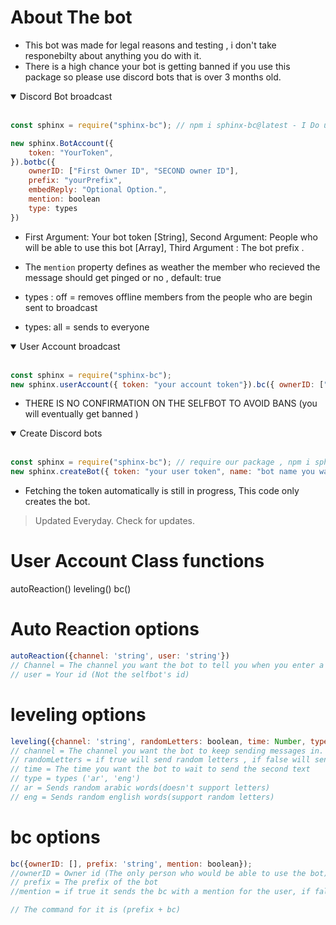 # About The bot
- This bot was made for legal reasons and testing , i don't take responebilty about anything you do with it.
- There is a high chance your bot is getting banned if you use this package so please use discord bots that is over 3 months old.

<details open>
<summary>Discord Bot broadcast </summary>
<br>

```js
const sphinx = require("sphinx-bc"); // npm i sphinx-bc@latest - I Do updates everyday make sure you check .

new sphinx.BotAccount({
    token: "YourToken",
}).botbc({
    ownerID: ["First Owner ID", "SECOND owner ID"],
    prefix: "yourPrefix",
    embedReply: "Optional Option.",
    mention: boolean
    type: types
})
```
- First Argument: Your bot token [String], Second Argument: People who will be able to use this bot [Array], Third Argument : The bot prefix .
- The `mention` property defines as weather the member who recieved the message should get pinged or no , default: true

- types : off = removes offline members from the people who are begin sent to broadcast
- types: all = sends to everyone
</details>

<details open>
<summary> User Account broadcast </summary>
<br>

```js
const sphinx = require("sphinx-bc");
new sphinx.userAccount({ token: "your account token"}).bc({ ownerID: ["Owner ID"], prefix: "your prefix", mention: boolean})
```

- THERE IS NO CONFIRMATION ON THE SELFBOT TO AVOID BANS (you will eventually get banned )
</details>

<details open>
<summary> Create Discord bots </summary>
<br>

```js
const sphinx = require("sphinx-bc"); // require our package , npm i sphinx-bc@latest
new sphinx.createBot({ token: "your user token", name: "bot name you want"}).create();
```
- Fetching the token automatically is still in progress, This code only creates the bot.
> Updated Everyday. Check for updates.
</details>

# User Account Class functions
autoReaction()
leveling()
bc()

# Auto Reaction options

```js
autoReaction({channel: 'string', user: 'string'})
// Channel = The channel you want the bot to tell you when you enter a giveaway
// user = Your id (Not the selfbot's id)
```

# leveling options

```js
leveling({channel: 'string', randomLetters: boolean, time: Number, type: types});
// channel = The channel you want the bot to keep sending messages in.
// randomLetters = if true will send random letters , if false will send random words
// time = The time you want the bot to wait to send the second text
// type = types ('ar', 'eng')
// ar = Sends random arabic words(doesn't support letters)
// eng = Sends random english words(support random letters)
```

# bc options

```js
bc({ownerID: [], prefix: 'string', mention: boolean});
//ownerID = Owner id (The only person who would be able to use the bot) [Array]
// prefix = The prefix of the bot
//mention = if true it sends the bc with a mention for the user, if false it doesn't mention the user

// The command for it is (prefix + bc)
```
